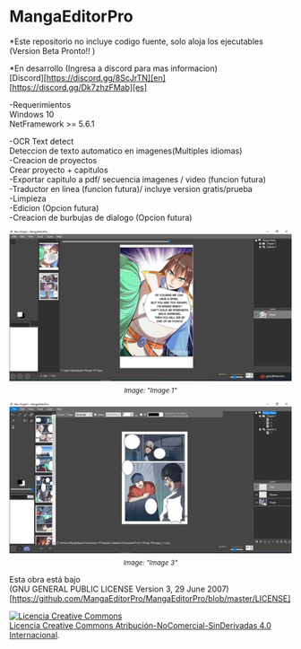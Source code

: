 # MangaEditorPro
 
 *Este repositorio no incluye codigo fuente, solo aloja los ejecutables (Version Beta Pronto!! )

*En desarrollo (Ingresa a discord para mas informacion)  
[Discord][https://discord.gg/8ScJrTN][en] <br/>
         [https://discord.gg/Dk7zhzFMab][es]


-Requerimientos <br/>
  Windows 10 <br/>
  NetFramework >= 5.6.1

-OCR Text detect<br/>
  Deteccion de texto automatico en imagenes(Multiples idiomas)<br/>
-Creacion de proyectos <br/>
  Crear proyecto + capitulos<br/>
-Exportar  capitulo a pdf/ secuencia imagenes / video (funcion futura)<br/>
-Traductor en linea (funcion futura)/ incluye version gratis/prueba<br/>
-Limpieza<br/>
-Edicion (Opcion futura)<br/>
-Creacion de burbujas de dialogo (Opcion futura)<br/>


<p align="center"><img src="/screenshots/img1.PNG" /><br/><sub><i>Image: "Image 1"</i></sub></p>
<p align="center"><img src="/screenshots/img3.PNG" /><br/><sub><i>Image: "Image 3"</i></sub></p>

Esta obra está bajo
<br/>
(GNU GENERAL PUBLIC LICENSE Version 3, 29 June 2007)[https://github.com/MangaEditorPro/MangaEditorPro/blob/master/LICENSE]

<a rel="license" href="http://creativecommons.org/licenses/by-nc-nd/4.0/"><img alt="Licencia Creative Commons" style="border-width:0" src="https://i.creativecommons.org/l/by-nc-nd/4.0/88x31.png" /></a><br /><a rel="license" href="http://creativecommons.org/licenses/by-nc-nd/4.0/">Licencia Creative Commons Atribución-NoComercial-SinDerivadas 4.0 Internacional</a>.

